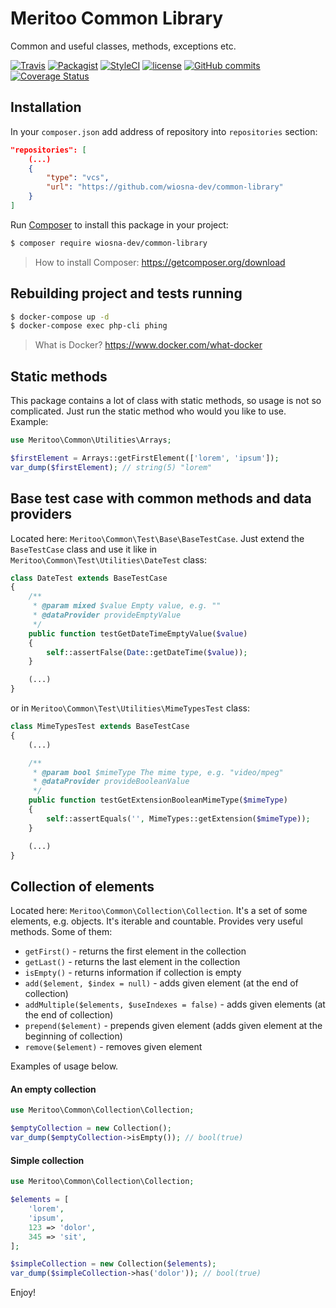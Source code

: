 # Meritoo Common Library
Common and useful classes, methods, exceptions etc.

[![Travis](https://img.shields.io/travis/rust-lang/rust.svg?style=flat-square)](https://travis-ci.org/meritoo/common-library) [![Packagist](https://img.shields.io/packagist/v/meritoo/common-library.svg?style=flat-square)](https://packagist.org/packages/meritoo/common-library) [![StyleCI](https://styleci.io/repos/101790028/shield?branch=master)](https://styleci.io/repos/101790028) [![license](https://img.shields.io/github/license/meritoo/common-library.svg?style=flat-square)](https://github.com/meritoo/common-library) [![GitHub commits](https://img.shields.io/github/commits-since/meritoo/common-library/0.0.1.svg?style=flat-square)](https://github.com/meritoo/common-library) [![Coverage Status](https://coveralls.io/repos/github/meritoo/common-library/badge.svg?branch=master)](https://coveralls.io/github/meritoo/common-library?branch=master)

## Installation

In your `composer.json` add address of repository into `repositories` section:

```json
"repositories": [
    (...)
    {
        "type": "vcs",
        "url": "https://github.com/wiosna-dev/common-library"
    }
]
```

Run [Composer](https://getcomposer.org) to install this package in your project:

```bash
$ composer require wiosna-dev/common-library
```

> How to install Composer: https://getcomposer.org/download

## Rebuilding project and tests running

```bash
$ docker-compose up -d
$ docker-compose exec php-cli phing
```

> What is Docker? https://www.docker.com/what-docker

## Static methods

This package contains a lot of class with static methods, so usage is not so complicated. Just run the static method who would you like to use. Example:

```php
use Meritoo\Common\Utilities\Arrays;

$firstElement = Arrays::getFirstElement(['lorem', 'ipsum']);
var_dump($firstElement); // string(5) "lorem"
```

## Base test case with common methods and data providers

Located here: `Meritoo\Common\Test\Base\BaseTestCase`. Just extend the `BaseTestCase` class and use it like in `Meritoo\Common\Test\Utilities\DateTest` class:

```php
class DateTest extends BaseTestCase
{
    /**
     * @param mixed $value Empty value, e.g. ""
     * @dataProvider provideEmptyValue
     */
    public function testGetDateTimeEmptyValue($value)
    {
        self::assertFalse(Date::getDateTime($value));
    }

	(...)
}
```

or in `Meritoo\Common\Test\Utilities\MimeTypesTest` class:

```php
class MimeTypesTest extends BaseTestCase
{
	(...)

    /**
     * @param bool $mimeType The mime type, e.g. "video/mpeg"
     * @dataProvider provideBooleanValue
     */
    public function testGetExtensionBooleanMimeType($mimeType)
    {
        self::assertEquals('', MimeTypes::getExtension($mimeType));
    }

	(...)
}
```

## Collection of elements

Located here: `Meritoo\Common\Collection\Collection`. It's a set of some elements, e.g. objects. It's iterable and countable. Provides very useful methods. Some of them:
- `getFirst()` - returns the first element in the collection
- `getLast()` - returns the last element in the collection
- `isEmpty()` - returns information if collection is empty
- `add($element, $index = null)` - adds given element (at the end of collection)
- `addMultiple($elements, $useIndexes = false)` - adds given elements (at the end of collection)
- `prepend($element)` - prepends given element (adds given element at the beginning of collection)
- `remove($element)` - removes given element

Examples of usage below.

#### An empty collection

```php
use Meritoo\Common\Collection\Collection;

$emptyCollection = new Collection();
var_dump($emptyCollection->isEmpty()); // bool(true)
```

#### Simple collection

```php
use Meritoo\Common\Collection\Collection;

$elements = [
    'lorem',
    'ipsum',
    123 => 'dolor',
    345 => 'sit',
];

$simpleCollection = new Collection($elements);
var_dump($simpleCollection->has('dolor')); // bool(true)
```

Enjoy!
